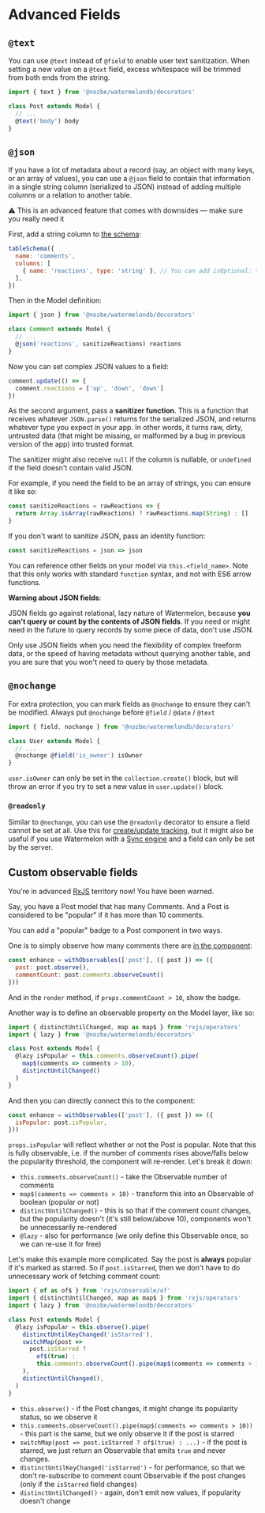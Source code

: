 # Advanced Fields

## `@text`

You can use `@text` instead of `@field` to enable user text sanitization. When setting a new value on a `@text` field, excess whitespace will be trimmed from both ends from the string.

```js
import { text } from '@nozbe/watermelondb/decorators'

class Post extends Model {
  // ...
  @text('body') body
}
```

## `@json`

If you have a lot of metadata about a record (say, an object with many keys, or an array of values), you can use a `@json` field to contain that information in a single string column (serialized to JSON) instead of adding multiple columns or a relation to another table.

⚠️ This is an advanced feature that comes with downsides — make sure you really need it

First, add a string column to [the schema](../Schema.md):

```js
tableSchema({
  name: 'comments',
  columns: [
    { name: 'reactions', type: 'string' }, // You can add isOptional: true, if appropriate
  ],
})
```

Then in the Model definition:

```js
import { json } from '@nozbe/watermelondb/decorators'

class Comment extends Model {
  // ...
  @json('reactions', sanitizeReactions) reactions
}
```

Now you can set complex JSON values to a field:

```js
comment.update(() => {
  comment.reactions = ['up', 'down', 'down']
})
```

As the second argument, pass a **sanitizer function**. This is a function that receives whatever `JSON.parse()` returns for the serialized JSON, and returns whatever type you expect in your app. In other words, it turns raw, dirty, untrusted data (that might be missing, or malformed by a bug in previous version of the app) into trusted format.

The sanitizer might also receive `null` if the column is nullable, or `undefined` if the field doesn't contain valid JSON.

For example, if you need the field to be an array of strings, you can ensure it like so:

```js
const sanitizeReactions = rawReactions => {
  return Array.isArray(rawReactions) ? rawReactions.map(String) : []
}
```

If you don't want to sanitize JSON, pass an identity function:

```js
const sanitizeReactions = json => json
```

You can reference other fields on your model via `this.<field_name>`. Note that this only works with standard `function` syntax, and not with ES6 arrow functions.

**Warning about JSON fields**:

JSON fields go against relational, lazy nature of Watermelon, because **you can't query or count by the contents of JSON fields**. If you need or might need in the future to query records by some piece of data, don't use JSON.

Only use JSON fields when you need the flexibility of complex freeform data, or the speed of having metadata without querying another table, and you are sure that you won't need to query by those metadata.

## `@nochange`

For extra protection, you can mark fields as `@nochange` to ensure they can't be modified. Always put `@nochange` before `@field` / `@date` / `@text`

```js
import { field, nochange } from '@nozbe/watermelondb/decorators'

class User extends Model {
  // ...
  @nochange @field('is_owner') isOwner
}
```

`user.isOwner` can only be set in the `collection.create()` block, but will throw an error if you try to set a new value in `user.update()` block.

### `@readonly`

Similar to `@nochange`, you can use the `@readonly` decorator to ensure a field cannot be set at all. Use this for [create/update tracking](./CreateUpdateTracking.md), but it might also be useful if you use Watermelon with a [Sync engine](../Advanced/Sync.md) and a field can only be set by the server.

## Custom observable fields

You're in advanced [RxJS](https://github.com/ReactiveX/rxjs) territory now! You have been warned.

Say, you have a Post model that has many Comments. And a Post is considered to be "popular" if it has more than 10 comments.

You can add a "popular" badge to a Post component in two ways.

One is to simply observe how many comments there are [in the component](../Components.md):

```js
const enhance = withObservables(['post'], ({ post }) => ({
  post: post.observe(),
  commentCount: post.comments.observeCount()
}))
```

And in the `render` method, if `props.commentCount > 10`, show the badge.

Another way is to define an observable property on the Model layer, like so:

```js
import { distinctUntilChanged, map as map$ } from 'rxjs/operators'
import { lazy } from '@nozbe/watermelondb/decorators'

class Post extends Model {
  @lazy isPopular = this.comments.observeCount().pipe(
    map$(comments => comments > 10),
    distinctUntilChanged()
  )
}
```

And then you can directly connect this to the component:

```js
const enhance = withObservables(['post'], ({ post }) => ({
  isPopular: post.isPopular,
}))
```

`props.isPopular` will reflect whether or not the Post is popular. Note that this is fully observable, i.e. if the number of comments rises above/falls below the popularity threshold, the component will re-render. Let's break it down:

- `this.comments.observeCount()` - take the Observable number of comments
- `map$(comments => comments > 10)` - transform this into an Observable of boolean (popular or not)
- `distinctUntilChanged()` - this is so that if the comment count changes, but the popularity doesn't (it's still below/above 10), components won't be unnecessarily re-rendered
- `@lazy` - also for performance (we only define this Observable once, so we can re-use it for free)

Let's make this example more complicated. Say the post is **always** popular if it's marked as starred. So if `post.isStarred`, then we don't have to do unnecessary work of fetching comment count:

```js
import { of as of$ } from 'rxjs/observable/of'
import { distinctUntilChanged, map as map$ } from 'rxjs/operators'
import { lazy } from '@nozbe/watermelondb/decorators'

class Post extends Model {
  @lazy isPopular = this.observe().pipe(
    distinctUntilKeyChanged('isStarred'),
    switchMap(post =>
      post.isStarred ?
        of$(true) :
        this.comments.observeCount().pipe(map$(comments => comments > 10))
    ),
    distinctUntilChanged(),
  )
}
```

- `this.observe()` - if the Post changes, it might change its popularity status, so we observe it
- `this.comments.observeCount().pipe(map$(comments => comments > 10))` - this part is the same, but we only observe it if the post is starred
- `switchMap(post => post.isStarred ? of$(true) : ...)` - if the post is starred, we just return an Observable that emits `true` and never changes.
- `distinctUntilKeyChanged('isStarred')` - for performance, so that we don't re-subscribe to comment count Observable if the post changes (only if the `isStarred` field changes)
- `distinctUntilChanged()` - again, don't emit new values, if popularity doesn't change
